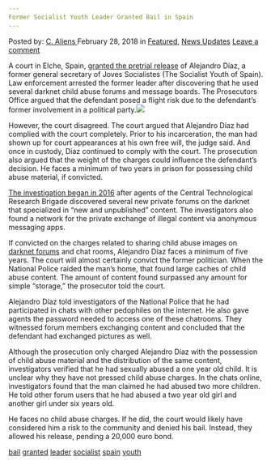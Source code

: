 ```yaml
---
Former Socialist Youth Leader Granted Bail in Spain
---
```

<article class="post-listing post-24894 post type-post status-publish format-standard has-post-thumbnail hentry 
 tag-bail tag-granted tag-leader tag-socialist tag-spain tag-youth">
<div class="post-inner">
<span>Posted by: <a href="https://www.deepdotweb.com/author/caliens/" title="">C. Aliens </a></span>
<span>February 28, 2018</span>
<span>in <a href="https://www.deepdotweb.com/category/deepdot-news/" rel="category tag">Featured</a>, <a href="https://www.deepdotweb.com/category/news-updates/" rel="category tag">News Updates</a></span>
<span><a href="https://www.deepdotweb.com/2018/02/28/former-socialist-youth-leader-granted-bail-spain/#respond">Leave a comment</a></span>


<p>A court in Elche, Spain, <a href="http://www.diarioinformacion.com/elche/2018/02/06/juez-ratifica-libertad-exlider-joves/1985800.html">granted the pretrial release</a> of Alejandro Díaz, a former general secretary of Joves Socialistes (The Socialist Youth of Spain). Law enforcement arrested the former leader after discovering that he used several darknet child abuse forums and message boards. The Prosecutors Office argued that the defendant posed a flight risk due to the defendant&#8217;s former involvement in a political party.<img class="wp-image-24899 aligncenter" src="/imgs/2018/02/word-image-37.jpeg" srcset="/imgs/2018/02/word-image-37.jpeg 660w, /imgs/2018/02/word-image-37-300x150.jpeg 300w" sizes="(max-width: 660px) 100vw, 660px" /></p>
<p>However, the court disagreed. The court argued that Alejandro Díaz had complied with the court completely. Prior to his incarceration, the man had shown up for court appearances at his own free will, the judge said. And once in custody, Diaz continued to comply with the court. The prosecution also argued that the weight of the charges could influence the defendant’s decision. He faces a minimum of two years in prison for possessing child abuse material, if convicted.</p>
<p><a href="https://www.deepdotweb.com/2017/06/30/socialist-youth-leader-arrested-child-pornography/">The investigation began in 2016</a> after agents of the Central Technological Research Brigade discovered several new private forums on the darknet that specialized in &#8220;new and unpublished” content. The investigators also found a network for the private exchange of illegal content via anonymous messaging apps.</p>
<p>If convicted on the charges related to sharing child abuse images on <a href="https://www.deepdotweb.com/marketplace-directory/categories/discussion-forums/">darknet forums</a> and chat rooms, Alejandro Díaz faces a minimum of five years. The court will almost certainly convict the former politician. When the National Police raided the man&#8217;s home, that found large caches of child abuse content. The amount of content found surpassed any amount for simple “storage,” the prosecutor told the court.</p>
<p>Alejandro Díaz told investigators of the National Police that he had participated in chats with other pedophiles on the internet. He also gave agents the password needed to access one of these chatrooms. They witnessed forum members exchanging content and concluded that the defendant had exchanged pictures as well.</p>
<p>Although the prosecution only charged Alejandro Díaz with the possession of child abuse material and the distribution of the same content, investigators verified that he had sexually abused a one year old child. It is unclear why they have not pressed child abuse charges. In the chats online, investigators found that the man claimed he had abused two more children. He told other forum users that he had abused a two year old girl and another girl under six years old.</p>
<p>He faces no child abuse charges. If he did, the court would likely have considered him a risk to the community and denied his bail. Instead, they allowed his release, pending a 20,000 euro bond.</p>
</div>
<a href="https://www.deepdotweb.com/tag/bail/" rel="tag">bail</a> <a href="https://www.deepdotweb.com/tag/granted/" rel="tag">granted</a> <a href="https://www.deepdotweb.com/tag/leader/" rel="tag">leader</a> <a href="https://www.deepdotweb.com/tag/socialist/" rel="tag">socialist</a> <a href="https://www.deepdotweb.com/tag/spain/" rel="tag">spain</a> <a href="https://www.deepdotweb.com/tag/youth/" rel="tag">youth</a></span> <span style="display:none" class="updated">2018-02-28<a href="https://www.deepdotweb.com/author/caliens/" title="Posts by C. Aliens" rel="author">C. Aliens</a></strong></div>
</div>
</article>

